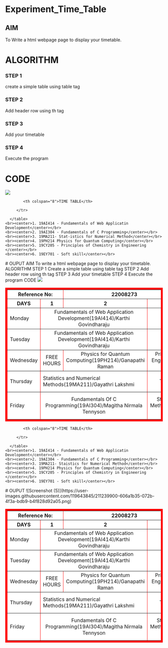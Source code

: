 # Experiment_Time_Table

## AIM
To Write a html webpage page to display your timetable.

# ALGORITHM
### STEP 1
create a simple table using table tag
### STEP 2
Add header row using th tag
### STEP 3
Add your timetable
### STEP 4
Execute the program
# CODE
<!DOCTYPE html>
<html>

   <head>
      <title>TIME TABLE</title>
   </head>

   <body>
 <img src="logo.png"></img>
      <table border = "6" cellspacing="3" bordercolor="red" bgcolor="white">
         <tr>
       
            <th colspan="8">TIME TABLE</th>

         </tr>
 <tr>
  <th colspan="2">Reference No:</th>
         <th colspan="2">22008273</th>
  <th colspan="2">Name: </th>
  <th colspan="2">CHANDRASEKAR S</th>
 </tr>
         <tr>
            <th>DAYS</th>
            <th>1</th>
            <th>2</th>
            <th>3</th>
            <th>4</th>
            <th>5</th>
            <th>6</th>
            <th>7</th>
            <th>8</th> 
            <th>9</th>
         </tr>
       
 
  <tr>
             <td>Monday</td>
             <td colspan="2"><center>Fundamentals of Web Application Development(19AI414)/Karthi Govindharaju</center></td>
             <td colspan="2"><center>FREE HOURS</center></td>
             <td><center>LUNCH BREAK</center></td>
             <td colspan="2"><center>Fundamentals Of C Programming(19AI304)/Magitha Nirmala Tennyson</center></td>
             <td><center>Statistics and Numerical Methods(19MA211)/Gayathri Lakshmi</center></td>
</tr>
<tr>
             <td>Tuesday</td>
             <td colspan="2"><center>Fundamentals of Web Application Development(19AI414)/Karthi Govindharaju</center></td>
             <td colspan="2"><center>FREE HOURS</center></td>
             <td><center>LUNCH BREAK</center></td>
             <td colspan="2"<center>Coding Practice T06(CPT06)/Jeevitha Subramani</center></td>
</tr>
<tr>
             <td>Wednesday</td>
             <td colspan="1"><center>FREE HOURS</center></td>
             <td colspan="1"><center>Physics for Quantum Computing(19PH214)/Ganapathi Raman</center></td>
             <td colspan="2"><center>Principles of Chemistry in Engineering(19CY205)/Dolli H</center></td>
             <td><center>LUNCH BREAK</center></td>
             <td colspan="2"><center>Soft Skill(19EY701)/Saranya V</center></td>
</tr>
  <tr>
             <td>Thursday</td>
             <td colspan="2"<center>Statistics and Numerical Methods(19MA211)/Gayathri Lakshmi</center></td>
             <td colspan="2"><center>Coding Practice T06(CPT06)/Jeevitha Subramani</center></td>
             <td><center>Mentoring/(ECA-M-AIDS)/Mrs.Ashwini</center></td>
             <td colspan="2"><center>Principles of Chemistry in Engineering(19CY205)/Dolli H</center></td>
             <td colspan="2"><center>Physics for Quantum Computing(19PH214)/Ganapathi Raman</center></td>
</tr>
<tr>
             <td>Friday</td>
             <td colspan="2"><center>Fundamentals Of C Programming(19AI304)/Magitha Nirmala Tennyson</center></td>
             <td colspan="2"><center>Statistics and Numerical Methods(19MA211)/Gayathri Lakshmi</center></td>
             <td><center>LUNCH BREAK</center></td>
             <td colspan="2"><center>Fundamentals of Web Application Development(19AI414)/Karthi Govindharaju</center></td>
</tr>

 
        
      </table>
    <br><center>1. 19AI414 - Fundamentals of Web Applicatin Development</center></br>
    <br><center>2. 19AI304 - Fundamentals of C Programming</center></br>
    <br><center>3. 19MA211- Stat-istics for Numerical Method</center></br>
    <br><center>4. 19PH214 Physics for Quantum Computing</center></br>
    <br><center>5. 19CY205 - Principles of Chemistry in Engineering </center></br>
    <br><center>6. 19EY701 - Soft skill</center></br>
    
      
     
   </body>
</html>
# OUPUT
AIM
To write a html webpage page to display your timetable.
  ALGORITHM
   STEP 1
                Create a simple table using table tag
   STEP 2
                Add header row using th tag
   STEP 3
                Add your timetable
   STEP 4
                 Execute the program
CODE
<!DOCTYPE html>
<html>

   <head>
      <title>TIME TABLE</title>
   </head>

   <body>
 <img src="logo.png"></img>
      <table border = "6" cellspacing="3" bordercolor="red" bgcolor="white">
         <tr>
       
            <th colspan="8">TIME TABLE</th>

         </tr>
 <tr>
  <th colspan="2">Reference No:</th>
         <th colspan="2">22008273</th>
  <th colspan="2">Name: </th>
  <th colspan="2">CHANDRASEKAR S</th>
 </tr>
         <tr>
            <th>DAYS</th>
            <th>1</th>
            <th>2</th>
            <th>3</th>
            <th>4</th>
            <th>5</th>
            <th>6</th>
            <th>7</th>
            <th>8</th> 
            <th>9</th>
         </tr>
       
 
  <tr>
             <td>Monday</td>
             <td colspan="2"><center>Fundamentals of Web Application Development(19AI414)/Karthi Govindharaju</center></td>
             <td colspan="2"><center>FREE HOURS</center></td>
             <td><center>LUNCH BREAK</center></td>
             <td colspan="2"><center>Fundamentals Of C Programming(19AI304)/Magitha Nirmala Tennyson</center></td>
             <td><center>Statistics and Numerical Methods(19MA211)/Gayathri Lakshmi</center></td>
</tr>
<tr>
             <td>Tuesday</td>
             <td colspan="2"><center>Fundamentals of Web Application Development(19AI414)/Karthi Govindharaju</center></td>
             <td colspan="2"><center>FREE HOURS</center></td>
             <td><center>LUNCH BREAK</center></td>
             <td colspan="2"<center>Coding Practice T06(CPT06)/Jeevitha Subramani</center></td>
</tr>
<tr>
             <td>Wednesday</td>
             <td colspan="1"><center>FREE HOURS</center></td>
             <td colspan="1"><center>Physics for Quantum Computing(19PH214)/Ganapathi Raman</center></td>
             <td colspan="2"><center>Principles of Chemistry in Engineering(19CY205)/Dolli H</center></td>
             <td><center>LUNCH BREAK</center></td>
             <td colspan="2"><center>Soft Skill(19EY701)/Saranya V</center></td>
</tr>
  <tr>
             <td>Thursday</td>
             <td colspan="2"<center>Statistics and Numerical Methods(19MA211)/Gayathri Lakshmi</center></td>
             <td colspan="2"><center>Coding Practice T06(CPT06)/Jeevitha Subramani</center></td>
             <td><center>Mentoring/(ECA-M-AIDS)/Mrs.Ashwini</center></td>
             <td colspan="2"><center>Principles of Chemistry in Engineering(19CY205)/Dolli H</center></td>
             <td colspan="2"><center>Physics for Quantum Computing(19PH214)/Ganapathi Raman</center></td>
</tr>
<tr>
             <td>Friday</td>
             <td colspan="2"><center>Fundamentals Of C Programming(19AI304)/Magitha Nirmala Tennyson</center></td>
             <td colspan="2"><center>Statistics and Numerical Methods(19MA211)/Gayathri Lakshmi</center></td>
             <td><center>LUNCH BREAK</center></td>
             <td colspan="2"><center>Fundamentals of Web Application Development(19AI414)/Karthi Govindharaju</center></td>
</tr>

 
        
      </table>
    <br><center>1. 19AI414 - Fundamentals of Web Applicatin Development</center></br>
    <br><center>2. 19AI304 - Fundamentals of C Programming</center></br>
    <br><center>3. 19MA211- Staistics for Numerical Method</center></br>
    <br><center>4. 19PH214 Physics for Quantum Computing</center></br>
    <br><center>5. 19CY205 - Principles of Chemistry in Engineering </center></br>
    <br><center>6. 19EY701 - Soft skill</center></br>
    
      
     
   </body>
</html>
# OUPUT
![Screenshot (5)](https://user-images.githubusercontent.com/119643845/211239900-606a1b35-072b-4f3a-bdb9-b4f828d92a05.png)



